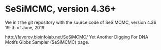 SeSiMCMC, version 4.36+
===

We init the git repository with the source code of SeSiMCMC, version 4.36 
19-th of June, 2019

http://favorov.bioinfolab.net/SeSiMCMC/ Yet Another Digging For DNA Motifs Gibbs Sampler (SeSiMCMC) page.
